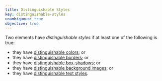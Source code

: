 ```yaml
---
title: Distinguishable Styles
key: distinguishable-styles
unambiguous: true
objective: true
---
```


Two elements have _distinguishable styles_ if at least one of the following is true:

- they have [distinguishable colors](#distinguishable-colors); or
- they have [distinguishable borders](#distinguishable-borders); or
- they have [distinguishable box-shadows](#distinguishable-box-shadows); or
- they have [distinguishable background images](#distinguishable-background-images); or
- they have [distinguishable text styles](#distinguishable-text-styles).